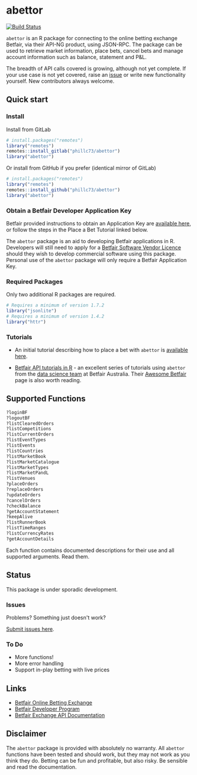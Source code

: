 abettor
=======
[![Build Status](https://travis-ci.org/phillc73/abettor.svg?branch=master)](https://travis-ci.org/phillc73/abettor)

`abettor` is an R package for connecting to the online betting exchange Betfair, via their API-NG product, using JSON-RPC. The package can be used to retrieve market information, place bets, cancel bets and manage account information such as balance, statement and P&L.

The breadth of API calls covered is growing, although not yet complete. If your use case is not yet covered, raise an [issue](https://github.com/phillc73/abettor/issues) or write new functionality yourself. New contributors always welcome.

## Quick start

### Install

Install from GitLab

```r
# install.packages("remotes")
library("remotes")
remotes::install_gitlab("phillc73/abettor")
library("abettor")
```
Or install from GitHub if you prefer (identical mirror of GitLab)

```r
# install.packages("remotes")
library("remotes")
remotes::install_github("phillc73/abettor")
library("abettor")
```

### Obtain a Betfair Developer Application Key

Betfair provided instructions to obtain an Application Key are [available here](https://docs.developer.betfair.com/display/1smk3cen4v3lu3yomq5qye0ni/Application+Keys), or follow the steps in the Place a Bet Tutorial linked below.

The `abettor` package is an aid to developing Betfair applications in R. Developers will still need to apply for a [Betfair Software Vendor Licence](https://developer.betfair.com/en/vendor-program/the-process/) should they wish to develop commercial software using this package. Personal use of the `abettor` package will only require a Betfair Application Key.

### Required Packages

Only two additional R packages are required.

```r
# Requires a minimum of version 1.7.2
library("jsonlite")
# Requires a minimum of version 1.4.2
library("httr")
```
### Tutorials

 - An initial tutorial describing how to place a bet with `abettor` is [available here](https://github.com/phillc73/abettor/blob/master/vignettes/abettor-placeBet.Rmd).

- [Betfair API tutorials in R](https://betfair-datascientists.github.io/api/apiRtutorial/) - an excellent series of tutorials using `abettor` from the [data science team](https://github.com/betfair-datascientists) at Betfair Australia. Their [Awesome Betfair](https://github.com/betfair-down-under/AwesomeBetfair) page is also worth reading.

## Supported Functions

```r
?loginBF
?logoutBF
?listClearedOrders
?listCompetitions
?listCurrentOrders
?listEventTypes
?listEvents
?listCountries
?listMarketBook
?listMarketCatalogue
?listMarketTypes
?listMarketPandL
?listVenues
?placeOrders
?replaceOrders
?updateOrders
?cancelOrders
?checkBalance
?getAccountStatement
?keepAlive
?listRunnerBook
?listTimeRanges
?listCurrencyRates
?getAccountDetails
```
Each function contains documented descriptions for their use and all supported arguments. Read them.

## Status

This package is under sporadic development.

### Issues

Problems? Something just doesn't work?

[Submit issues here](https://github.com/phillc73/abettor/issues).

### To Do

* More functions!
* More error handling
* Support in-play betting with live prices

## Links

* [Betfair Online Betting Exchange](https://www.betfair.com/exchange)
* [Betfair Developer Program](https://developer.betfair.com/)
* [Betfair Exchange API Documentation](https://docs.developer.betfair.com/display/1smk3cen4v3lu3yomq5qye0ni)

## Disclaimer

The `abettor` package is provided with absolutely no warranty. All `abettor` functions have been tested and should work, but they may not work as you think they do. Betting can be fun and profitable, but also risky. Be sensible and read the documentation. 
